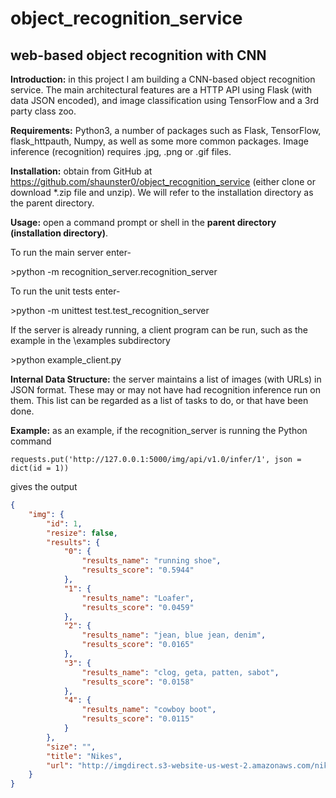 # object\_recognition\_service
## web-based object recognition with CNN

**Introduction:** in this project I am building a CNN-based object recognition service. The main architectural features are a HTTP API using Flask (with data JSON encoded), and image classification using TensorFlow and a 3rd party class zoo.

**Requirements:** Python3, a number of packages such as Flask, TensorFlow, flask\_httpauth, Numpy, as well as some more common packages. Image inference (recognition) requires .jpg, .png or .gif files.

**Installation:** obtain from GitHub at https://github.com/shaunster0/object_recognition_service (either clone or download \*.zip file and unzip). We will refer to the installation directory as the parent directory.

**Usage:** open a command prompt or shell in the **parent directory (installation directory)**.

To run the main server enter-

\>python -m recognition\_server.recognition\_server

To run the unit tests enter-

\>python -m unittest test.test\_recognition\_server

If the server is already running, a client program can be run, such as the example in the \examples subdirectory

\>python example\_client.py

**Internal Data Structure:** the server maintains a list of images (with URLs) in JSON format. These may or may not have had recognition inference run on them. This list can be regarded as a list of tasks to do, or that have been done.

**Example:** as an example, if the recognition\_server is running the Python command

`requests.put('http://127.0.0.1:5000/img/api/v1.0/infer/1', json = dict(id = 1))`

gives the output

```json
{
    "img": {
        "id": 1,
        "resize": false,
        "results": {
            "0": {
                "results_name": "running shoe",
                "results_score": "0.5944"
            },
            "1": {
                "results_name": "Loafer",
                "results_score": "0.0459"
            },
            "2": {
                "results_name": "jean, blue jean, denim",
                "results_score": "0.0165"
            },
            "3": {
                "results_name": "clog, geta, patten, sabot",
                "results_score": "0.0158"
            },
            "4": {
                "results_name": "cowboy boot",
                "results_score": "0.0115"
            }
        },
        "size": "",
        "title": "Nikes",
        "url": "http://imgdirect.s3-website-us-west-2.amazonaws.com/nike.jpg"
    }
}
```

